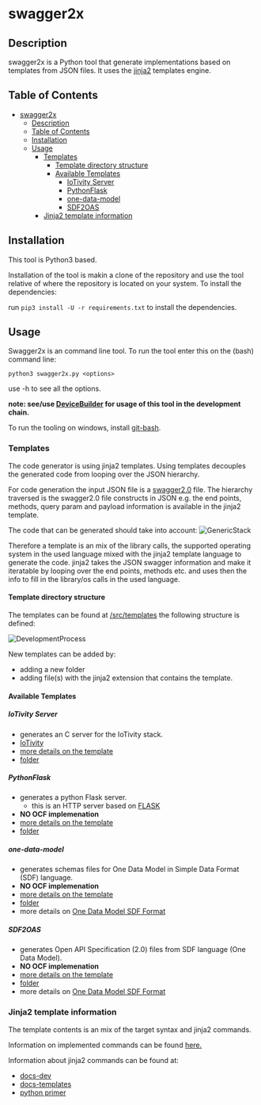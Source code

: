 # swagger2x

## Description

swagger2x is a Python tool that generate implementations based on templates from JSON files.
It uses the [jinja2](https://jinja.palletsprojects.com/en/2.11.x/) templates engine.

## Table of Contents

- [swagger2x](#swagger2x)
  - [Description](#description)
  - [Table of Contents](#table-of-contents)
  - [Installation](#installation)
  - [Usage](#usage)
    - [Templates](#templates)
      - [Template directory structure](#template-directory-structure)
      - [Available Templates](#available-templates)
        - [IoTivity Server](#iotivity-server)
        - [PythonFlask](#pythonflask)
        - [one-data-model](#one-data-model)
        - [SDF2OAS](#sdf2oas)
    - [Jinja2 template information](#jinja2-template-information)
  
## Installation

This tool is Python3 based.

Installation of the tool is makin a clone of the repository and
use the tool relative of where the repository is located on your system.
To install the dependencies:

run ```pip3 install -U -r requirements.txt``` to install the dependencies.

## Usage

Swagger2x is an command line tool.
To run the tool enter this on the (bash) command line:

```python3 swagger2x.py <options>```

use -h to see all the options.

__note: see/use [DeviceBuilder](https://openconnectivityfoundation.github.io/DeviceBuilder/) for usage of this tool in the development chain.__

To run the tooling on windows, install [git-bash](https://gitforwindows.org/).

### Templates

The code generator is using jinja2 templates.
Using templates decouples the generated code from looping over the JSON hierarchy.

For code generation the input JSON file is a [swagger2.0](https://github.com/OAI/OpenAPI-Specification/blob/master/versions/2.0.md) file.
The hierarchy traversed is the swagger2.0 file constructs in JSON 
e.g. the end points, methods, query param and payload information is available in the jinja2 template.

The code that can be generated should take into account:
![GenericStack](https://openconnectivityfoundation.github.io/swagger2x/data/generic-stack.png)

Therefore a template is an mix of the library calls, the supported operating system in the used language mixed with the jinja2 template language to generate the code.
jinja2 takes the JSON swagger information and make it iteratable by looping over the end points, methods etc. and uses then the info to fill in the library/os calls in the used language.

#### Template directory structure

The templates can be found at [/src/templates](https://github.com/openconnectivityfoundation/swagger2x/tree/master/src/templates)
the following structure is defined:

![DevelopmentProcess](https://openconnectivityfoundation.github.io/swagger2x/data/structure.png)

New templates can be added by:

- adding a new folder
- adding file(s) with the jinja2 extension that contains the template.

#### Available Templates

##### IoTivity Server

- generates an C server for the IoTivity stack.
- [IoTivity](https://iotivity.org/)
- [more details on the template](/swagger2x/src/templates/IOTivity-lite)
- [folder](https://github.com/openconnectivityfoundation/swagger2x/tree/master/src/templates/IOTivity-lite)

##### PythonFlask

- generates a python Flask server.
  - this is an HTTP server based on [FLASK](https://flask.palletsprojects.com/en/1.1.x/)
- __NO OCF implemenation__
- [more details on the template](/swagger2x/src/templates/PythonFlask)
- [folder](https://github.com/openconnectivityfoundation/swagger2x/tree/master/src/templates/PythonFlask) 

##### one-data-model

- generates schemas files for One Data Model in Simple Data Format (SDF) language.  
- __NO OCF implemenation__
- [more details on the template](/swagger2x/src/templates/one-data-model)
- [folder](https://github.com/openconnectivityfoundation/swagger2x/tree/master/src/templates/one-data-model)
- more details on [One Data Model SDF Format](https://github.com/one-data-model/language)

##### SDF2OAS

- generates Open API Specification (2.0) files from SDF language (One Data Model).  
- __NO OCF implemenation__
- [more details on the template](/swagger2x/src/templates/SDF2OAS)
- [folder](https://github.com/openconnectivityfoundation/swagger2x/tree/master/src/templates/SDF2OAS)
- more details on [One Data Model SDF Format](https://github.com/one-data-model/language)  

### Jinja2 template information

The template contents is an mix of the target syntax and jinja2 commands.

Information on implemented commands can be found [here.](https://github.com/openconnectivityfoundation/swagger2x/blob/master/constructs.txt)

Information about jinja2 commands can be found at:

- [docs-dev](http://jinja.pocoo.org/docs/dev/)
- [docs-templates](http://jinja.pocoo.org/docs/dev/templates/)
- [python primer](https://realpython.com/blog/python/primer-on-jinja-templating/)

